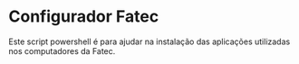 # Configurador Fatec
Este script powershell é para ajudar na instalação das aplicações utilizadas nos computadores da Fatec.

